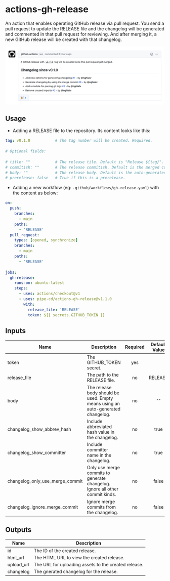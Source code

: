 # actions-gh-release

An action that enables operating GitHub release via pull request. You send a pull request to update the RELEASE file and the changelog will be generated and commented in that pull request for reviewing. And after merging it, a new GitHub release will be created with that changelog.

![](https://github.com/pipe-cd/actions-gh-release/blob/main/assets/changelog-comment.png)

## Usage

- Adding a RELEASE file to the repository. Its content looks like this:

``` yaml
tag: v0.1.0           # The tag number will be created. Required.

# Optional fields:

# title: ""           # The release tile. Default is "Release ${tag}".
# commitish: ""       # The release commitish. Default is the merged commit.
# body: ""            # The release body. Default is the auto-generated changelog.
# prerelease: false   # True if this is a prerelease.
```

- Adding a new workflow (eg: `.github/workflows/gh-release.yaml`) with the content as below:

```yaml
on:
  push:
    branches:    
      - main
    paths:
      - 'RELEASE'
  pull_request:
    types: [opened, synchronize]
    branches:
      - main
    paths:
      - 'RELEASE'

jobs:
  gh-release:
    runs-on: ubuntu-latest
    steps:
      - uses: actions/checkout@v1
      - uses: pipe-cd/actions-gh-release@v1.1.0
        with:
          release_file: 'RELEASE'
          token: ${{ secrets.GITHUB_TOKEN }}
```

## Inputs

| Name                            | Description                                                                     | Required | Default Value |
|---------------------------------|---------------------------------------------------------------------------------|:--------:|:-------------:|
| token                           | The GITHUB_TOKEN secret.                                                        |    yes   |               |
| release_file                    | The path to the RELEASE file.                                                   |    no    |    RELEASE    |
| body                            | The release body should be used. Empty means using an auto-generated changelog. |    no    |       ""      |
| changelog_show_abbrev_hash      | Include abbreviated hash value in the changelog.                                |    no    |      true     |
| changelog_show_committer        | Include committer name in the changelog.                                        |    no    |      true     |
| changelog_only_use_merge_commit | Only use merge commits to generate changelog. Ignore all other commit kinds.    |    no    |     false     |
| changelog_ignore_merge_commit   | Ignore merge commits from the changelog.                                        |    no    |     false     |

## Outputs

| Name       | Description                                          |
|------------|------------------------------------------------------|
| id         | The ID of the created release.                       |
| html_url   | The HTML URL to view the created release.            |
| upload_url | The URL for uploading assets to the created release. |
| changelog  | The gnerated changelog for the release.              |
